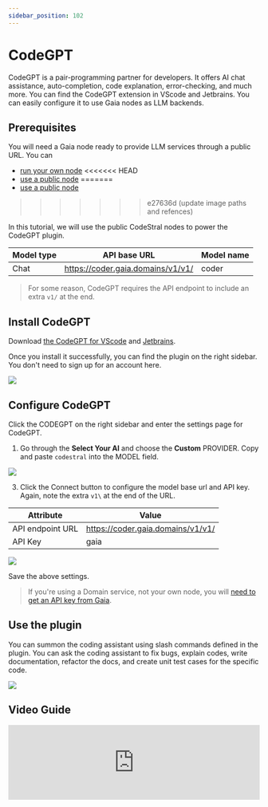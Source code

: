 ```yaml
---
sidebar_position: 102
---
```


# CodeGPT

CodeGPT is a pair-programming partner for developers. It offers AI chat assistance, auto-completion, code explanation, error-checking, and much more. You can find the CodeGPT extension in VScode and Jetbrains. You can easily configure it to use Gaia nodes as LLM backends.

## Prerequisites

You will need a Gaia node ready to provide LLM services through a public URL. You can

* [run your own node](../../getting-started/quick-start/quick-start.md)
<<<<<<< HEAD
* [use a public node](../../nodes/nodes.md)
=======
* [use a public node](/docs/nodes.md)
>>>>>>> e27636d (update image paths and refences)

In this tutorial, we will use the public CodeStral nodes to power the CodeGPT plugin.

| Model type | API base URL | Model name |
|-----|--------|-----|
| Chat | https://coder.gaia.domains/v1/v1/ | coder |


> For some reason, CodeGPT requires the API endpoint to include an extra `v1/` at the end.

## Install CodeGPT

Download [the CodeGPT for VScode](https://marketplace.visualstudio.com/items?itemName=DanielSanMedium.dscodegpt&ssr=false#overview) and [Jetbrains](https://plugins.jetbrains.com/plugin/21056-codegpt). 

Once you install it successfully, you can find the plugin on the right sidebar. You don't need to sign up for an account here.

![](codegpt-01.png)

## Configure CodeGPT

Click the CODEGPT on the right sidebar and enter the settings page for CodeGPT. 

1. Go through the **Select Your AI** and choose the **Custom** PROVIDER. Copy and paste `codestral` into the MODEL field.

![](codegpt-02.png)

3. Click the Connect button to configure the model base url and API key. Again, note the extra `v1\` at the end of the URL. 

| Attribute | Value | 
|-----|--------|
| API endpoint URL | https://coder.gaia.domains/v1/v1/ |
| API Key | gaia |

![](codegpt-03.png)

Save the above settings.

> If you're using a Domain service, not your own node, you will [need to get an API key from Gaia](/docs/getting-started/authentication/authentication.md).

## Use the plugin

You can summon the coding assistant using slash commands defined in the plugin. You can ask the coding assistant to fix bugs, explain codes, write documentation, refactor the docs, and create unit test cases for the specific code.

![](codegpt-04.png)

## Video Guide

<iframe width="100%" style={{"aspect-ratio": "16 / 9"}} src="https://www.youtube.com/embed/JdIB7g01zBM?si=Kpw18sjb5vSR0eu4" title="YouTube video player" frameborder="0" allow="accelerometer; autoplay; clipboard-write; encrypted-media; gyroscope; picture-in-picture; web-share" referrerpolicy="strict-origin-when-cross-origin" allowfullscreen></iframe>
